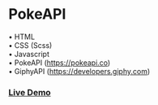 # PokeAPI
• HTML  
• CSS (Scss)  
• Javascript  
• PokeAPI (https://pokeapi.co)  
• GiphyAPI (https://developers.giphy.com)  
  
### [Live Demo](https://nachokai.github.io/PokeAPI/)
